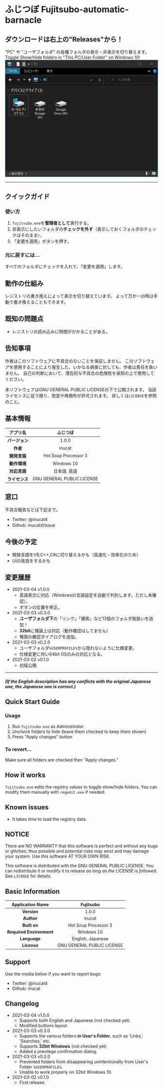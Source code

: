 # ふじつぼ Fujitsubo-automatic-barnacle
## ダウンロードは右上の"Releases"から！
"PC" や "ユーザフォルダ" の各種フォルダの表示・非表示を切り替えます。<br>
Toggle Show/Hide folders in "This PC/User Folder" on Windows 10!<br>
![Example](./doc/fuji2.PNG)

---

## クイックガイド
### 使い方
1. `fujitsubo.exe`を**管理者として**実行する。
1. 非表示にしたいフォルダの**チェックを外す**（表示しておくフォルダのチェックはそのまま）。
1. 「変更を適用」ボタンを押す。

### 元に戻すには...
すべてのフォルダにチェックを入れて、「変更を適用」します。

## 動作の仕組み
レジストリの書き換えによって表示を切り替えています。
よって万が一の時は手動で書き換えることもできます。

## 既知の問題点
- レジストリの読み込みに時間がかかることがある。

## 告知事項
作者はこのソフトウェアに不具合のないことを保証しません。
このソフトウェアを使用することにより発生した、いかなる損害に対しても、作者は責任を負いません。
自己の判断において、潜在的な不具合の危険性を承知の上で使用してください。

本ソフトウェアはGNU GENERAL PUBLIC LICENSEの下で公開されます。
当該ライセンスに従う限り、改変や再頒布が許可されます。
詳しくは`LICENSE`を参照のこと。

## 基本情報
|**アプリ名**|ふじつぼ|
|:---:|:---:|
|**バージョン**|1.0.0|
|**作者**|inucat|
|**開発言語**|Hot Soup Processor 3|
|**動作環境**|Windows 10|
|**対応言語**|日本語, 英語|
|**ライセンス**|GNU GENERAL PUBLIC LICENSE|

## 窓口
不具合報告などは下記まで。
- Twitter: @inucat4
- Github: inucatのIssue

## 今後の予定
- 開発言語をVB,C++,C#に切り替えるかも（高速化・効率化のため）
- UIの改良をするかも

## 変更履歴
- 2021-03-04 v1.0.0
    - 英語表示に対応（Windowsの言語設定を自動で判別します。ただし未確認）。
    - ボタンの位置を修正。
- 2021-03-03 v0.3.0
    - **ユーザフォルダ下**の「リンク」「検索」など13個のフォルダ取扱いを追加！
    - **32bit**に理論上は対応（動作確認はしてません）
    - 権限の確認ダイアログを追加。
- 2021-03-03 v0.2.0
    - ユーザフォルダ`%USERPROFILE%`から隠れないように仕様変更。
    - 仕様変更に伴い64bit OSのみの対応となる。
- 2021-03-02 v0.1.0
    - 初版公開

---

##### (If the English description has any conflicts with the original Japanese one, the Japanese one is correct.)

## Quick Start Guide
### Usage
1. Run `fujitsubo.exe` as *Administrator*
1. *Uncheck* folders to hide (leave them checked to keep them shown)
1. Press "Apply changes" button

### To revert...
Make sure all folders are checked then "Apply changes."

## How it works
`fujitsubo.exe` edits the registry values to toggle show/hide folders.
You can modify them manually with `regedit.exe` if needed. 

## Known issues
- It takes time to load the registry data.

## NOTICE
There are NO WARRANTY that this software is perfect and without any bugs or glitches;
thus possible and potential risks may exist and may damage your system.
Use this software AT YOUR OWN RISK.

This software is distributed with the GNU GENERAL PUBLIC LICENSE.
You can redistribute it or modify it to release *as long as the LICENSE is followed.*
See `LICENSE` for details.

## Basic Information
|**Application Name**|Fujitsubo|
|:---:|:---:|
|**Version**|1.0.0|
|**Author**|inucat|
|**Built on**|Hot Soup Processor 3|
|**Required Environment**|Windows 10|
|**Language**|English, Japanese|
|**License**|GNU GENERAL PUBLIC LICENSE|

## Support
Use the media below if you want to report bugs:
- Twitter: @inucat4
- Github: inucat

## Changelog
- 2021-03-04 v1.0.0
    - Supports both English and Japanese (not checked yet).
    - Modified buttons layout.
- 2021-03-03 v0.3.0
    - Supports the various folders **in User's Folder**, such as 'Links,' 'Searches,' etc.
    - Supports **32bit Windows** (not checked yet)
    - Added a previlege confirmation dialog.
- 2021-03-03 v0.2.0
    - Prevented folders from disappearing unintentionally from User's Folder `%USERPROFILE%`.
    - Unable to work properly on 32bit Windows 10.
- 2021-03-02 v0.1.0
    - First release.
